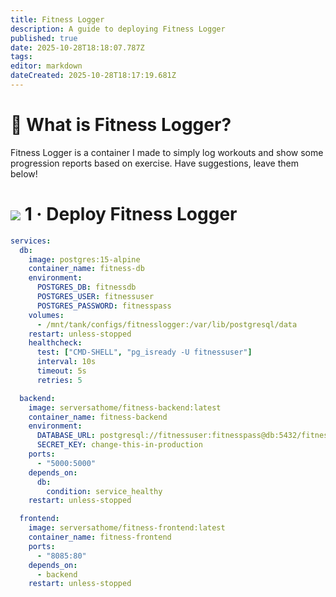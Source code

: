 ```yaml
---
title: Fitness Logger
description: A guide to deploying Fitness Logger
published: true
date: 2025-10-28T18:18:07.787Z
tags: 
editor: markdown
dateCreated: 2025-10-28T18:17:19.681Z
---
```


# 💪 What is Fitness Logger?

Fitness Logger is a container I made to simply log workouts and show some progression reports based on exercise. Have suggestions, leave them below!


# <img src="/docker.png" class="tab-icon"> 1 · Deploy Fitness Logger
```yaml
services:
  db:
    image: postgres:15-alpine
    container_name: fitness-db
    environment:
      POSTGRES_DB: fitnessdb
      POSTGRES_USER: fitnessuser
      POSTGRES_PASSWORD: fitnesspass
    volumes:
      - /mnt/tank/configs/fitnesslogger:/var/lib/postgresql/data
    restart: unless-stopped
    healthcheck:
      test: ["CMD-SHELL", "pg_isready -U fitnessuser"]
      interval: 10s
      timeout: 5s
      retries: 5

  backend:
    image: serversathome/fitness-backend:latest
    container_name: fitness-backend
    environment:
      DATABASE_URL: postgresql://fitnessuser:fitnesspass@db:5432/fitnessdb
      SECRET_KEY: change-this-in-production
    ports:
      - "5000:5000"
    depends_on:
      db:
        condition: service_healthy
    restart: unless-stopped

  frontend:
    image: serversathome/fitness-frontend:latest
    container_name: fitness-frontend
    ports:
      - "8085:80"
    depends_on:
      - backend
    restart: unless-stopped
```